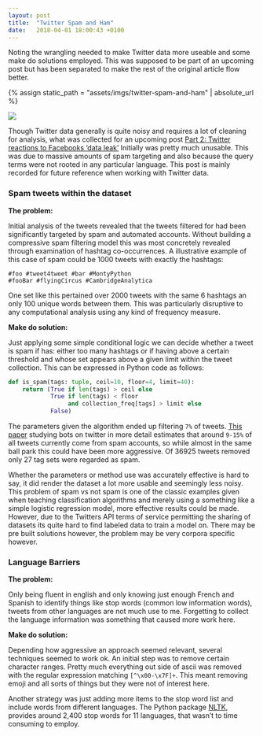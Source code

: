 ```yaml
---
layout: post
title:  "Twitter Spam and Ham"
date:   2018-04-01 18:00:43 +0100
---
```


Noting the wrangling needed to make Twitter data more useable and some make do solutions employed. This was supposed to be part of an upcoming post but has been separated to make the rest of the original article flow better.

{% assign static_path = "assets/imgs/twitter-spam-and-ham" | absolute_url %}

<img src="{{ static_path }}/tweep.jpg">

Though Twitter data generally is quite noisy and requires a lot of cleaning for analysis, what was collected for an upcoming post [Part 2: Twitter reactions to Facebooks ‘data leak’](#TODO) Initially was pretty much unusable.  This was due to massive amounts of spam targeting and also because the query terms were not rooted in any particular language. This post is mainly recorded for future reference when working with Twitter data.

### Spam tweets within the dataset
**The problem:**

Initial analysis of the tweets revealed that the tweets filtered for had been significantly targeted by spam and automated accounts. Without building a compressive spam filtering model this was most concretely revealed through examination of hashtag co-occurrences. A illustrative example of this case of spam could be 1000 tweets with exactly the hashtags:

```
#foo #tweet4tweet #bar #MontyPython
#fooBar #flyingCircus #CambridgeAnalytica
```

One set like this pertained over 2000 tweets with the same 6 hashtags an only 100 unique words between them. This was particularly disruptive to any computational analysis using any kind of frequency measure.

**Make do solution:**

Just applying some simple conditional logic we can decide whether a tweet is spam if has: either too many hashtags or if having above a certain threshold and whose set appears above a given limit within the tweet collection.  This can be expressed in Python code as follows:

```python
def is_spam(tags: tuple, ceil=10, floor=4, limit=40):
    return (True if len(tags) > ceil else
            True if len(tags) < floor
                 and collection_freq[tags] > limit else
            False)
```

The parameters given the algorithm ended up filtering `7%` of tweets.  [This paper](https://arxiv.org/pdf/1703.03107.pdf) studying bots on twitter in more detail estimates that around `9-15%` of all tweets currently come from spam accounts, so while almost in the same ball park this could have been more aggressive. Of 36925 tweets removed only 27 tag sets were regarded as spam.

Whether the parameters or method use was accurately effective is hard to say, it did render the dataset a lot more usable and seemingly less noisy. This problem of spam vs not spam is one of the classic examples given when teaching classification algorithms and merely using a something like a simple logistic regression model, more effective results could be made. However, due to the Twitters API terms of service permitting the sharing of datasets its quite hard to find labeled data to train a model on. There may be pre built solutions however, the problem may be very corpora specific however.


### Language Barriers

**The problem:**

Only being fluent in english and only knowing just enough French and Spanish to identify things like stop words (common low information words), tweets from other languages are not much use to me. Forgetting to collect the language information was something that caused more work here.

**Make do solution:**

Depending how aggressive an approach seemed relevant, several techniques seemed to work ok. An initial step was to remove certain character ranges. Pretty much everything out side of ascii was removed with the regular expression matching `[^\x00-\x7F]+`. This meant removing emoji and all sorts of things but they were not of interest here.

Another strategy was just adding more items to the stop word list and include words from different languages. The Python package [NLTK](https://www.nltk.org/), provides around 2,400 stop words for 11 languages, that wasn’t to time consuming to employ.


